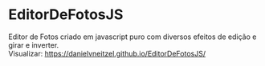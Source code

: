 # EditorDeFotosJS
Editor de Fotos criado em javascript puro com diversos efeitos de edição e girar e inverter.
<br>
Visualizar: 
<a href="https://danielvneitzel.github.io/EditorDeFotosJS/" target="_blank">
  https://danielvneitzel.github.io/EditorDeFotosJS/
</a>
